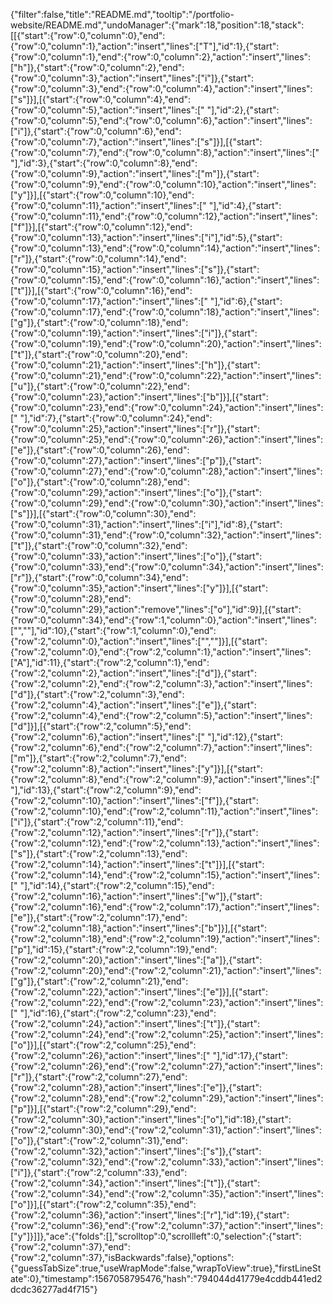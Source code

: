 {"filter":false,"title":"README.md","tooltip":"/portfolio-website/README.md","undoManager":{"mark":18,"position":18,"stack":[[{"start":{"row":0,"column":0},"end":{"row":0,"column":1},"action":"insert","lines":["T"],"id":1},{"start":{"row":0,"column":1},"end":{"row":0,"column":2},"action":"insert","lines":["h"]},{"start":{"row":0,"column":2},"end":{"row":0,"column":3},"action":"insert","lines":["i"]},{"start":{"row":0,"column":3},"end":{"row":0,"column":4},"action":"insert","lines":["s"]}],[{"start":{"row":0,"column":4},"end":{"row":0,"column":5},"action":"insert","lines":[" "],"id":2},{"start":{"row":0,"column":5},"end":{"row":0,"column":6},"action":"insert","lines":["i"]},{"start":{"row":0,"column":6},"end":{"row":0,"column":7},"action":"insert","lines":["s"]}],[{"start":{"row":0,"column":7},"end":{"row":0,"column":8},"action":"insert","lines":[" "],"id":3},{"start":{"row":0,"column":8},"end":{"row":0,"column":9},"action":"insert","lines":["m"]},{"start":{"row":0,"column":9},"end":{"row":0,"column":10},"action":"insert","lines":["y"]}],[{"start":{"row":0,"column":10},"end":{"row":0,"column":11},"action":"insert","lines":[" "],"id":4},{"start":{"row":0,"column":11},"end":{"row":0,"column":12},"action":"insert","lines":["f"]}],[{"start":{"row":0,"column":12},"end":{"row":0,"column":13},"action":"insert","lines":["i"],"id":5},{"start":{"row":0,"column":13},"end":{"row":0,"column":14},"action":"insert","lines":["r"]},{"start":{"row":0,"column":14},"end":{"row":0,"column":15},"action":"insert","lines":["s"]},{"start":{"row":0,"column":15},"end":{"row":0,"column":16},"action":"insert","lines":["t"]}],[{"start":{"row":0,"column":16},"end":{"row":0,"column":17},"action":"insert","lines":[" "],"id":6},{"start":{"row":0,"column":17},"end":{"row":0,"column":18},"action":"insert","lines":["g"]},{"start":{"row":0,"column":18},"end":{"row":0,"column":19},"action":"insert","lines":["i"]},{"start":{"row":0,"column":19},"end":{"row":0,"column":20},"action":"insert","lines":["t"]},{"start":{"row":0,"column":20},"end":{"row":0,"column":21},"action":"insert","lines":["h"]},{"start":{"row":0,"column":21},"end":{"row":0,"column":22},"action":"insert","lines":["u"]},{"start":{"row":0,"column":22},"end":{"row":0,"column":23},"action":"insert","lines":["b"]}],[{"start":{"row":0,"column":23},"end":{"row":0,"column":24},"action":"insert","lines":[" "],"id":7},{"start":{"row":0,"column":24},"end":{"row":0,"column":25},"action":"insert","lines":["r"]},{"start":{"row":0,"column":25},"end":{"row":0,"column":26},"action":"insert","lines":["e"]},{"start":{"row":0,"column":26},"end":{"row":0,"column":27},"action":"insert","lines":["p"]},{"start":{"row":0,"column":27},"end":{"row":0,"column":28},"action":"insert","lines":["o"]},{"start":{"row":0,"column":28},"end":{"row":0,"column":29},"action":"insert","lines":["o"]},{"start":{"row":0,"column":29},"end":{"row":0,"column":30},"action":"insert","lines":["s"]}],[{"start":{"row":0,"column":30},"end":{"row":0,"column":31},"action":"insert","lines":["i"],"id":8},{"start":{"row":0,"column":31},"end":{"row":0,"column":32},"action":"insert","lines":["t"]},{"start":{"row":0,"column":32},"end":{"row":0,"column":33},"action":"insert","lines":["o"]},{"start":{"row":0,"column":33},"end":{"row":0,"column":34},"action":"insert","lines":["r"]},{"start":{"row":0,"column":34},"end":{"row":0,"column":35},"action":"insert","lines":["y"]}],[{"start":{"row":0,"column":28},"end":{"row":0,"column":29},"action":"remove","lines":["o"],"id":9}],[{"start":{"row":0,"column":34},"end":{"row":1,"column":0},"action":"insert","lines":["",""],"id":10},{"start":{"row":1,"column":0},"end":{"row":2,"column":0},"action":"insert","lines":["",""]}],[{"start":{"row":2,"column":0},"end":{"row":2,"column":1},"action":"insert","lines":["A"],"id":11},{"start":{"row":2,"column":1},"end":{"row":2,"column":2},"action":"insert","lines":["d"]},{"start":{"row":2,"column":2},"end":{"row":2,"column":3},"action":"insert","lines":["d"]},{"start":{"row":2,"column":3},"end":{"row":2,"column":4},"action":"insert","lines":["e"]},{"start":{"row":2,"column":4},"end":{"row":2,"column":5},"action":"insert","lines":["d"]}],[{"start":{"row":2,"column":5},"end":{"row":2,"column":6},"action":"insert","lines":[" "],"id":12},{"start":{"row":2,"column":6},"end":{"row":2,"column":7},"action":"insert","lines":["m"]},{"start":{"row":2,"column":7},"end":{"row":2,"column":8},"action":"insert","lines":["y"]}],[{"start":{"row":2,"column":8},"end":{"row":2,"column":9},"action":"insert","lines":[" "],"id":13},{"start":{"row":2,"column":9},"end":{"row":2,"column":10},"action":"insert","lines":["f"]},{"start":{"row":2,"column":10},"end":{"row":2,"column":11},"action":"insert","lines":["i"]},{"start":{"row":2,"column":11},"end":{"row":2,"column":12},"action":"insert","lines":["r"]},{"start":{"row":2,"column":12},"end":{"row":2,"column":13},"action":"insert","lines":["s"]},{"start":{"row":2,"column":13},"end":{"row":2,"column":14},"action":"insert","lines":["t"]}],[{"start":{"row":2,"column":14},"end":{"row":2,"column":15},"action":"insert","lines":[" "],"id":14},{"start":{"row":2,"column":15},"end":{"row":2,"column":16},"action":"insert","lines":["w"]},{"start":{"row":2,"column":16},"end":{"row":2,"column":17},"action":"insert","lines":["e"]},{"start":{"row":2,"column":17},"end":{"row":2,"column":18},"action":"insert","lines":["b"]}],[{"start":{"row":2,"column":18},"end":{"row":2,"column":19},"action":"insert","lines":["p"],"id":15},{"start":{"row":2,"column":19},"end":{"row":2,"column":20},"action":"insert","lines":["a"]},{"start":{"row":2,"column":20},"end":{"row":2,"column":21},"action":"insert","lines":["g"]},{"start":{"row":2,"column":21},"end":{"row":2,"column":22},"action":"insert","lines":["e"]}],[{"start":{"row":2,"column":22},"end":{"row":2,"column":23},"action":"insert","lines":[" "],"id":16},{"start":{"row":2,"column":23},"end":{"row":2,"column":24},"action":"insert","lines":["t"]},{"start":{"row":2,"column":24},"end":{"row":2,"column":25},"action":"insert","lines":["o"]}],[{"start":{"row":2,"column":25},"end":{"row":2,"column":26},"action":"insert","lines":[" "],"id":17},{"start":{"row":2,"column":26},"end":{"row":2,"column":27},"action":"insert","lines":["r"]},{"start":{"row":2,"column":27},"end":{"row":2,"column":28},"action":"insert","lines":["e"]},{"start":{"row":2,"column":28},"end":{"row":2,"column":29},"action":"insert","lines":["p"]}],[{"start":{"row":2,"column":29},"end":{"row":2,"column":30},"action":"insert","lines":["o"],"id":18},{"start":{"row":2,"column":30},"end":{"row":2,"column":31},"action":"insert","lines":["o"]},{"start":{"row":2,"column":31},"end":{"row":2,"column":32},"action":"insert","lines":["s"]},{"start":{"row":2,"column":32},"end":{"row":2,"column":33},"action":"insert","lines":["i"]},{"start":{"row":2,"column":33},"end":{"row":2,"column":34},"action":"insert","lines":["t"]},{"start":{"row":2,"column":34},"end":{"row":2,"column":35},"action":"insert","lines":["o"]}],[{"start":{"row":2,"column":35},"end":{"row":2,"column":36},"action":"insert","lines":["r"],"id":19},{"start":{"row":2,"column":36},"end":{"row":2,"column":37},"action":"insert","lines":["y"]}]]},"ace":{"folds":[],"scrolltop":0,"scrollleft":0,"selection":{"start":{"row":2,"column":37},"end":{"row":2,"column":37},"isBackwards":false},"options":{"guessTabSize":true,"useWrapMode":false,"wrapToView":true},"firstLineState":0},"timestamp":1567058795476,"hash":"794044d41779e4cddb441ed2dcdc36277ad4f715"}